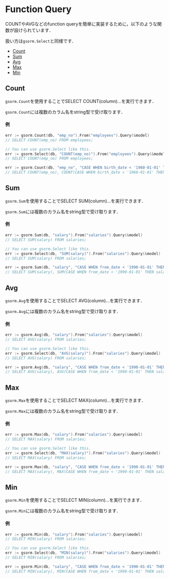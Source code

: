 # Function Query
COUNTやAVGなどのfunction queryを簡単に実装するために，以下のような関数が設けられています．

扱い方は`gsorm.Select`と同様です．

- [Count](https://github.com/champon1020/gsorm/tree/main/docs/fnquery_ja.md#count)
- [Sum](https://github.com/champon1020/gsorm/tree/main/docs/fnquery_ja.md#sum)
- [Avg](https://github.com/champon1020/gsorm/tree/main/docs/fnquery_ja.md#avg)
- [Max](https://github.com/champon1020/gsorm/tree/main/docs/fnquery_ja.md#max)
- [Min](https://github.com/champon1020/gsorm/tree/main/docs/fnquery_ja.md#min)


## Count
`gsorm.Count`を使用することでSELECT COUNT(column)...を実行できます．

`gsorm.Count`には複数のカラム名をstring型で受け取ります．

#### 例
```go
err := gsorm.Count(db, "emp_no").From("employees").Query(&model)
// SELECT COUNT(emp_no) FROM employees;

// You can use gsorm.Select like this.
err := gsorm.Select(db, "COUNT(emp_no)").From("employees").Query(&model)
// SELECT COUNT(emp_no) FROM employees;

err := gsorm.Count(db, "emp_no", "CASE WHEN birth_date < '1960-01-01' THEN 1 END").From("employees").Query(&model)
// SELECT COUNT(emp_no), COUNT(CASE WHEN birth_date < '1960-01-01' THEN 1 END) FROM employees;
```


## Sum
`gsorm.Sum`を使用することでSELECT SUM(column)...を実行できます．

`gsorm.Sum`には複数のカラム名をstring型で受け取ります．

#### 例
```go
err := gsorm.Sum(db, "salary").From("salaries").Query(&model)
// SELECT SUM(salary) FROM salaries;

// You can use gsorm.Select like this.
err := gsorm.Select(db, "SUM(salary)").From("salaries").Query(&model)
// SELECT SUM(salary) FROM salaries;

err := gsorm.Sum(db, "salary", "CASE WHEN from_date < '1990-01-01' THEN salary END").From("salaries").Query(&model)
// SELECT SUM(salary), SUM(CASE WHEN from_date < '1990-01-01' THEN salary END) FROM salaries;
```


## Avg
`gsorm.Avg`を使用することでSELECT AVG(column)...を実行できます．

`gsorm.Avg`には複数のカラム名をstring型で受け取ります．

#### 例
```go
err := gsorm.Avg(db, "salary").From("salaries").Query(&model)
// SELECT AVG(salary) FROM salaries;

// You can use gsorm.Select like this.
err := gsorm.Select(db, "AVG(salary)").From("salaries").Query(&model)
// SELECT AVG(salary) FROM salaries;

err := gsorm.Avg(db, "salary", "CASE WHEN from_date < '1990-01-01' THEN salary END").From("salaries").Query(&model)
// SELECT AVG(salary), AVG(CASE WHEN from_date < '1990-01-01' THEN salary END) FROM salaries;
```


## Max
`gsorm.Max`を使用することでSELECT MAX(column)...を実行できます．

`gsorm.Max`には複数のカラム名をstring型で受け取ります．

#### 例
```go
err := gsorm.Max(db, "salary").From("salaries").Query(&model)
// SELECT MAX(salary) FROM salaries;

// You can use gsorm.Select like this.
err := gsorm.Select(db, "MAX(salary)").From("salaries").Query(&model)
// SELECT MAX(salary) FROM salaries;

err := gsorm.Max(db, "salary", "CASE WHEN from_date < '1990-01-01' THEN salary END").From("salaries").Query(&model)
// SELECT MAX(salary), MAX(CASE WHEN from_date < '1990-01-01' THEN salary END) FROM salaries;
```


## Min
`gsorm.Min`を使用することでSELECT MIN(column)...を実行できます．

`gsorm.Min`には複数のカラム名をstring型で受け取ります．

#### 例
```go
err := gsorm.Min(db, "salary").From("salaries").Query(&model)
// SELECT MIN(salary) FROM salaries;

// You can use gsorm.Select like this.
err := gsorm.Select(db, "MIN(salary)").From("salaries").Query(&model)
// SELECT MIN(salary) FROM salaries;

err := gsorm.Min(db, "salary", "CASE WHEN from_date < '1990-01-01' THEN salary END").From("salaries").Query(&model)
// SELECT MIN(salary), MIN(CASE WHEN from_date < '1990-01-01' THEN salary END) FROM salaries;
```
